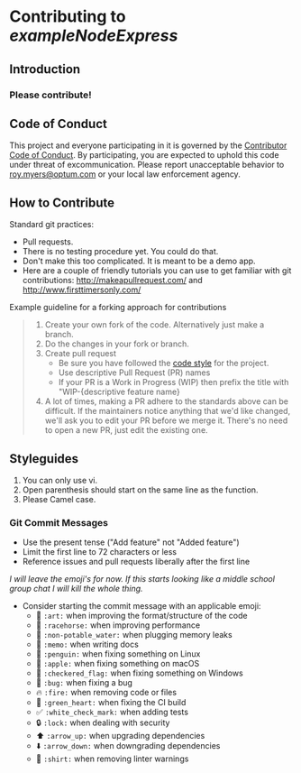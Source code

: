 # Contributing to *exampleNodeExpress*

## Introduction

### Please contribute!


## Code of Conduct
This project and everyone participating in it is governed by the [Contributor Code of Conduct](CODE_OF_CONDUCT.md). By participating, you are expected to uphold this code under threat of excommunication. Please report unacceptable behavior to [roy.myers@optum.com][email] or your local law enforcement agency.

## How to Contribute

Standard git practices: 

* Pull requests.
* There is no testing procedure yet. You could do that.
* Don't make this too complicated. It is meant to be a demo app.
* Here are a couple of friendly tutorials you can use to get familiar with git contributions: http://makeapullrequest.com/ and http://www.firsttimersonly.com/

Example guideline for a forking approach for contributions
>1. Create your own fork of the code. Alternatively just make a branch.
>2. Do the changes in your fork or branch.
>3. Create pull request
>    * Be sure you have followed the [code style](#styleguides) for the project.
>    * Use descriptive Pull Request (PR) names
>    * If your PR is a Work in Progress (WIP) then prefix the title with "WIP-{descriptive feature name}
>4. A lot of times, making a PR adhere to the standards above can be difficult. If the maintainers notice anything that we'd like changed, we'll ask you to edit your PR before we merge it. There's no need to open a new PR, just edit the existing one.

## Styleguides

1. You can only use vi.
2. Open parenthesis should start on the same line as the function.
3. Please Camel case.

### Git Commit Messages

* Use the present tense ("Add feature" not "Added feature")
* Limit the first line to 72 characters or less
* Reference issues and pull requests liberally after the first line

*_I will leave the emoji's for now. If this starts looking like a middle school group chat I will kill the whole thing._*

* Consider starting the commit message with an applicable emoji:
    * :art: `:art:` when improving the format/structure of the code
    * :racehorse: `:racehorse:` when improving performance
    * :non-potable_water: `:non-potable_water:` when plugging memory leaks
    * :memo: `:memo:` when writing docs
    * :penguin: `:penguin:` when fixing something on Linux
    * :apple: `:apple:` when fixing something on macOS
    * :checkered_flag: `:checkered_flag:` when fixing something on Windows
    * :bug: `:bug:` when fixing a bug
    * :fire: `:fire:` when removing code or files
    * :green_heart: `:green_heart:` when fixing the CI build
    * :white_check_mark: `:white_check_mark:` when adding tests
    * :lock: `:lock:` when dealing with security
    * :arrow_up: `:arrow_up:` when upgrading dependencies
    * :arrow_down: `:arrow_down:` when downgrading dependencies
    * :shirt: `:shirt:` when removing linter warnings

[email]: mailto:roy.myers@optum.com
